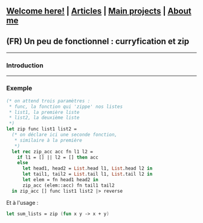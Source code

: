 ## [Welcome here!](https://vpenando.github.io) | [Articles](https://vpenando.github.io/articles.html) | [Main projects](https://vpenando.github.io/projects.html) | [About me](https://vpenando.github.io/about.html)

## (FR) Un peu de fonctionnel : curryfication et zip

---

### Introduction

---

### Exemple

```ml
(* on attend trois paramètres :
 * func, la fonction qui 'zippe' nos listes
 * list1, la première liste
 * list2, la deuxième liste
 *)
let zip func list1 list2 =
  (* on déclare ici une seconde fonction,
   * similaire à la première
   *)
  let rec zip_acc acc fn l1 l2 =
    if l1 = [] || l2 = [] then acc
    else
      let head1, head2 = List.head l1, List.head l2 in
      let tail1, tail2 = List.tail l1, List.tail l2 in
      let elem = fn head1 head2 in
      zip_acc (elem::acc) fn tail1 tail2
  in zip_acc [] func list1 list2 |> reverse
```
Et à l'usage :
```fs
let sum_lists = zip (fun x y -> x + y)
```
